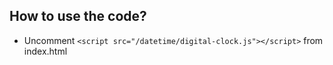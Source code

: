 ## How to use the code?
- Uncomment  ```<script src="/datetime/digital-clock.js"></script>``` from index.html
